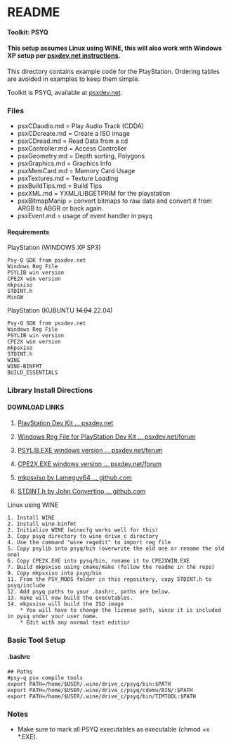 # README


#### Toolkit: PSYQ

#### This setup assumes Linux using WINE, this will also work with Windows XP setup per [psxdev.net instructions](http://www.psxdev.net/help/psyq_install.html).

This directory contains example code for the PlayStation. Ordering tables are avoided in examples to keep them simple.

Toolkit is PSYQ, available at [psxdev.net](http://www.psxdev.net/downloads.html).

### Files

* psxCDaudio.md    = Play Audio Track (CDDA)
* psxCDcreate.md   = Create a ISO image
* psxCDread.md     = Read Data from a cd
* psxController.md = Access Controller
* psxGeometry.md   = Depth sorting, Polygons
* psxGraphics.md   = Graphics Info
* psxMemCard.md    = Memory Card Usage
* psxTextures.md   = Texture Loading
* psxBuildTips.md  = Build Tips
* psxXML.md	   = YXML/LIBGETPRIM for the playstation
* psxBitmapManip   = convert bitmaps to raw data and convert it from ARGB to ABGR or back again.
* psxEvent.md	   = usage of event handler in psyq

#### Requirements

PlayStation (WINDOWS XP SP3)

	Psy-Q SDK from psxdev.net
	Windows Reg File
	PSYLIB win version
	CPE2X win version
	mkpsxiso
	STDINT.h
	MinGW
	
PlayStation (KUBUNTU ~~14.04~~ 22.04)

	Psy-Q SDK from psxdev.net
	Windows Reg File
	PSYLIB win version
	CPE2X win version
	mkpsxiso
	STDINT.h
	WINE
	WINE-BINFMT
	BUILD_ESSENTIALS

### Library Install Directions

#### DOWNLOAD LINKS
   1. [PlayStation Dev Kit ... psxdev.net](http://www.psxdev.net/downloads.html)

   2. [Windows Reg File for PlayStation Dev Kit ... psxdev.net/forum](http://www.psxdev.net/forum/viewtopic.php?f=49&t=206)
   
   3. [PSYLIB.EXE windows version ... psxdev.net/forum](http://www.psxdev.net/forum/viewtopic.php?f=69&t=1137)
   
   4. [CPE2X.EXE windows version ... psxdev.net/forum](http://www.psxdev.net/forum/viewtopic.php?f=53&t=225)
   
   5. [mkpsxiso by Lameguy64 ... github.com](https://github.com/Lameguy64/mkpsxiso)
   
   6. [STDINT.h by John Convertino ... github.com](https://github.com/electroCupcake/PSYQ_Examples/tree/master/PSYQ_MODS)

Linux using WINE

	1. Install WINE
	2. Install wine-binfmt
	2. Initialize WINE (winecfg works well for this)
	3. Copy psyq directory to wine drive_c directory
	4. Use the command "wine regedit" to import reg file
	5. Copy psylib into psyq/bin (overwrite the old one or rename the old one)
	6. Copy CPE2X.EXE into pysq/bin, rename it to CPE2XWIN.EXE
	7. Build mkpsxiso using cmake/make (follow the readme in the repo)
	9. Copy mkpsxiso into psyq/bin
	11. From the PSY_MODS folder in this repository, copy STDINT.h to psyq/include
	12. Add psyq paths to your .bashrc, paths are below.
	13. make will now build the executables.
	14. mkpsxiso will build the ISO image
	    * You will have to change the license path, since it is included in pysq under your user name.
	    * Edit with any normal text editior

### Basic Tool Setup

#### .bashrc
```
## Paths
#psy-q psx compile tools
export PATH=/home/$USER/.wine/drive_c/psyq/bin:$PATH
export PATH=/home/$USER/.wine/drive_c/psyq/cdemu/BIN/:$PATH
export PATH=/home/$USER/.wine/drive_c/psyq/bin/TIMTOOL:$PATH
```

### Notes
* Make sure to mark all PSYQ executables as executable (chmod +x *.EXE).
